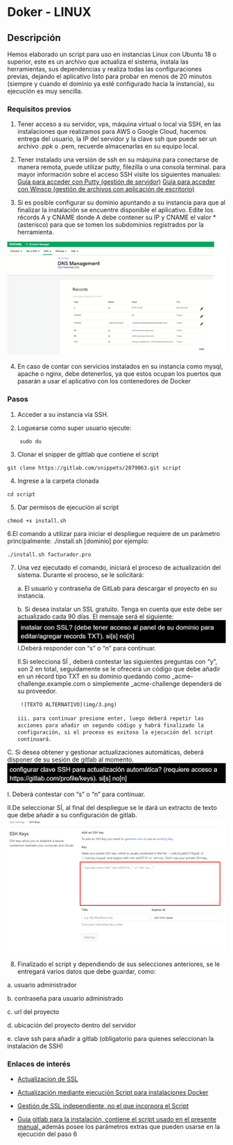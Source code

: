 
# Doker - LINUX

<!--<h1>Manual para Scrip de instalacion</h1> -->

##  Descripción

Hemos elaborado un script para uso en instancias Linux con Ubuntu 18 o superior, este es un archivo que actualiza el sistema, instala las herramientas, sus dependencias y realiza todas las configuraciones previas, dejando el aplicativo listo para probar en menos de 20 minutos (siempre y cuando el dominio ya esté configurado hacia la instancia), su ejecución es muy sencilla.

### Requisitos previos
1. Tener acceso a su servidor, vps, máquina virtual o local via SSH, en las instalaciones que realizamos para AWS o Google Cloud, hacemos entrega del usuario, la IP del servidor y la clave ssh que puede ser un archivo .ppk o .pem, recuerde almacenarlas en su equipo local.

2. Tener instalado una versión de ssh en su máquina para conectarse de manera remota, puede utilizar putty, filezilla o una consola terminal. para mayor información sobre el acceso SSH visite los siguientes manuales: [Guía para acceder con Putty (gestión de servidor)](https://docs.google.com/document/d/1PmQejvNd_dkXVm8DPUYlQTag0wvES46tMpxX3MPhkNY/edit#) [Guía para acceder con Winscp (gestión de archivos con aplicación de escritorio)](https://docs.google.com/document/d/1Xpri2102N4b5C-dG-FVPXW5ZWjEz5S4iDjpvl7Zwq2E/edit#)

3. Si es posible configurar su dominio apuntando a su instancia para que al finalizar la instalación se encuentre disponible el aplicativo. Edite los récords A y CNAME donde A debe contener su IP y CNAME el valor * (asterisco) para que se tomen los subdominios registrados por la herramienta.

![TEXTO ALTERNATIVO](img/1.png)

4. En caso de contar con servicios instalados en su instancia como mysql, apache o nginx, debe detenerlos, ya que estos ocupan los puertos que pasarán a usar el aplicativo con los contenedores de Docker

### Pasos
1. Acceder a su instancia vía SSH.

2. Loguearse como super usuario ejecute:
~~~
    sudo du
~~~
3. Clonar el snipper de gittlab que contiene el script
~~~
git clone https://gitlab.com/snippets/2079063.git script
~~~
4. Ingrese a la carpeta clonada
~~~
cd script
~~~
5. Dar permisos de ejecución al script
~~~
chmod +x install.sh
~~~
6.El comando a utilizar para iniciar el despliegue requiere de un parámetro principalmente: ./install.sh [dominio] por ejemplo:
~~~
./install.sh facturador.pro
~~~
7. Una vez ejecutado el comando, iniciará el proceso de actualización del sistema. Durante el proceso, se le solicitará:

    a. El usuario y contraseña de GitLab para descargar el  proyecto en su instancia.

    b. Si desea instalar un SSL gratuito. Tenga en cuenta que este debe ser actualizado cada 90 días. El mensaje será el siguiente:
    ![TEXTO ALTERNATIVO](img/2.png)
    I.Deberá responder con “s” o “n” para continuar.

    II.Si selecciona SÍ , deberá contestar las siguientes 
preguntas con “y”, son 2 en total, seguidamente se le ofrecerá un código que debe añadir en un récord tipo TXT en su dominio quedando como _acme-challenge.example.com o simplemente _acme-challenge dependerá de su proveedor.

        ![TEXTO ALTERNATIVO](img/3.png)

       iii. para continuar presione enter, luego deberá repetir las acciones para añadir un segundo código y habrá finalizado la configuración, si el proceso es exitoso la ejecución del script continuará.

C. Si desea obtener y gestionar actualizaciones automáticas, deberá disponer de su sesión de gitlab al momento.
    ![TEXTO ALTERNATIVO](img/4.png)

   I. Deberá contestar con “s” o “n” para continuar.

   II.De seleccionar SÍ, al final del despliegue se le dará un extracto de texto que debe añadir a su configuración de gitlab.
 ![TEXTO ALTERNATIVO](img/5.png)

8. Finalizado el script y dependiendo de sus selecciones anteriores, se le entregará varios datos que debe guardar, como:

a. usuario administrador

b. contraseña para usuario administrado

c. url del proyecto

d. ubicación del proyecto dentro del servidor

e. clave ssh para añadir a gitlab (obligatorio para quienes seleccionan la instalación de SSH)

### Enlaces de interés
- [Actualizacion de SSL](https://gitlab.com/b.mendoza/facturadorpro3/snippets/1955372)

- [Actualización mediante ejecución Script para instalaciones Docker](https://gitlab.com/b.mendoza/facturadorpro3/-/wikis/Script-Update-Docker)

- [Gestión de SSL independiente, no el que incorpora el Script
](https://docs.google.com/document/d/1D87YJ9fq9yHiAauu6SGVugiC3m_i42DrFUt6VKYXuDI/edit?usp=sharing)

- [Guía gitlab para la instalación, contiene el script usado en el presente manual, ](https://gitlab.com/b.mendoza/facturadorpro3/snippets/1971490)además posee los parámetros extras que pueden usarse en la ejecución del paso 6 